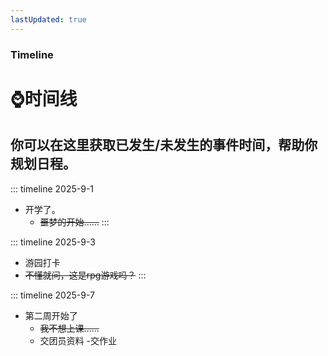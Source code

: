 ```yaml
---
lastUpdated: true
---
```

### Timeline
# ⌚️时间线
你可以在这里获取<mk>已发生/未发生的事件</mk>时间，帮助你规划日程。
---
::: timeline 2025-9-1
- 开学了。
    - ~~噩梦的开始......~~
:::

::: timeline 2025-9-3
- 游园打卡
 - ~~不懂就问，这是rpg游戏吗？~~
:::

::: timeline 2025-9-7
- 第二周开始了
    - ~~我不想上课......~~
    - 交团员资料
    -交作业
 
